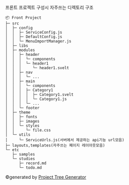 프론트 프로젝트 구성시 자주쓰는 디렉토리 구조

```
📦 Front Project
├─ src
│  ├─ config
│  │  ├─ ServiceConfig.js
│  │  ├─ DefaultConfig.js
│  │  └─ MenuImportManager.js
│  ├─ libs
│  ├─ modules
│  │  ├─ header
│  │  │  └─ components
│  │  │  └─ header1
│  │  │     └─ header1.svelt
│  │  ├─ nav
│  │  │  └─ ...
│  │  ├─ main
│  │  │  └─ components
│  │  │  ├─ Category1
│  │  │  │  ├─ Category1.svelt
│  │  │  │  └─ Category1.js
│  │  │  └─ ...
│  │  └─ footer
│  ├─ theme
│  │  ├─ fonts
│  │  ├─ images
│  │  └─ styles
│  │     └─ file.css
│  └─ utils
│     └─ ServiceUrls.js(서버에서 제공하는 api기능 url모음)
├─ layouts,templates(자주쓰는 페이지 레이아웃모음)
└─ etc
   ├─ samples
   └─ studies
      ├─ record.md
      └─ todo.md
```
©generated by [Project Tree Generator](https://woochanleee.github.io/project-tree-generator)

